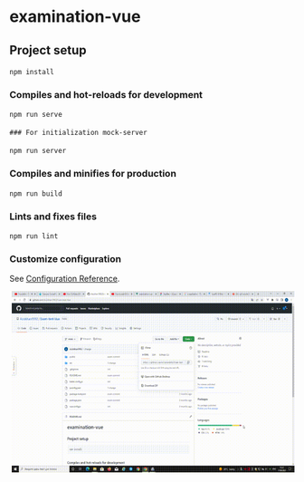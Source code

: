 # examination-vue

## Project setup
```
npm install
```

### Compiles and hot-reloads for development
```
npm run serve

### For initialization mock-server

npm run server
```

### Compiles and minifies for production
```
npm run build
```

### Lints and fixes files
```
npm run lint
```

### Customize configuration
See [Configuration Reference](https://cli.vuejs.org/config/).


<p><img align="right" alt="gif" src="https://github.com/Azizkhan1992/Exam-test-Vue/blob/main/Exam1.gif" width="500" height="320"/></p>
